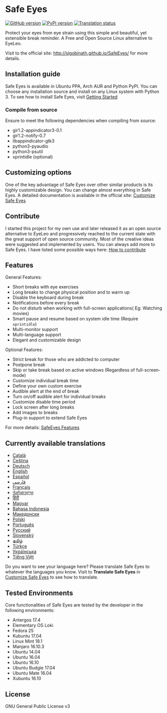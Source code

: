 # Safe Eyes

[![GitHub version](https://badge.fury.io/gh/slgobinath%2FSafeEyes.svg)](https://badge.fury.io/gh/slgobinath%2FSafeEyes)
[![PyPI version](https://badge.fury.io/py/safeeyes.svg)](https://badge.fury.io/py/safeeyes)
[![Translation status](https://hosted.weblate.org/widgets/safe-eyes/-/translations/svg-badge.svg)](https://hosted.weblate.org/engage/safe-eyes/?utm_source=widget)

Protect your eyes from eye strain using this simple and beautiful, yet extensible break reminder. A Free and Open Source Linux alternative to EyeLeo.

Visit to the official site: http://slgobinath.github.io/SafeEyes/ for more details.

## Installation guide
Safe Eyes is available in Ubuntu PPA, Arch AUR and Python PyPI. You can choose any installation source and install on any Linux system with Python 3. To see how to install Safe Eyes, visit [Getting Started](http://slgobinath.github.io/SafeEyes/#introduction)

### Compile from source
Ensure to meet the following dependencies when compiling from source:

- gir1.2-appindicator3-0.1
- gir1.2-notify-0.7
- libappindicator-gtk3
- python3-pyaudio
- python3-psutil
- xprintidle (optional)

## Customizing options
One of the key advantage of Safe Eyes over other similar products is its highly customizable design. You can change almost everything in Safe Eyes. A detailed documentation is available in the official site: [Customize Safe Eyes](http://slgobinath.github.io/SafeEyes/#customize)

## Contribute
I started this project for my own use and later released it as an open source alternative to EyeLeo and progressively reached to the current state with the great support of open source community. Most of the creative ideas were suggested and implemented by users. You can always add more to Safe Eyes. I have listed some possible ways here: [How to contribute](http://slgobinath.github.io/SafeEyes/#contribute)

## Features

General Features:

- Short breaks with eye exercises
- Long breaks to change physical position and to warm up
- Disable the keyboard during break
- Notifications before every break
- Do not disturb when working with full-screen applications( Eg: Watching movies)
- Smart pause and resume based on system idle time (Require `xprintidle`)
- Multi-monitor support
- Multi-language support
- Elegant and customizable design

Optional Features:

- Strict break for those who are addicted to computer
- Postpone break
- Skip or take break based on active windows (Regardless of full-screen-mode)
- Customize individual break time
- Define your own custom exercise
- Audible alert at the end of break
- Turn on/off audible alert for individual breaks
- Customize disable time period
- Lock screen after long breaks
- Add images to breaks
- Plug-in support to extend Safe Eyes

For more details: [SafeEyes Features](http://slgobinath.github.io/SafeEyes/#features)

## Currently available translations
 * [Català](https://github.com/slgobinath/SafeEyes/tree/master/safeeyes/config/lang/ca.json)
 * [Čeština](https://github.com/slgobinath/SafeEyes/tree/master/safeeyes/config/lang/cs.json)
 * [Deutsch](https://github.com/slgobinath/SafeEyes/tree/master/safeeyes/config/lang/de.json)
 * [English](https://github.com/slgobinath/SafeEyes/tree/master/safeeyes/config/lang/en.json)
 * [Español](https://github.com/slgobinath/SafeEyes/tree/master/safeeyes/config/lang/es.json)
 * [فارسی](https://github.com/slgobinath/SafeEyes/tree/master/safeeyes/config/lang/fa.json)
 * [Français](https://github.com/slgobinath/SafeEyes/tree/master/safeeyes/config/lang/fr.json)
 * [ქართული](https://github.com/slgobinath/SafeEyes/tree/master/safeeyes/config/lang/ge.json)
 * [हिंदी](https://github.com/slgobinath/SafeEyes/tree/master/safeeyes/config/lang/hi.json)
 * [Magyar](https://github.com/slgobinath/SafeEyes/tree/master/safeeyes/config/lang/hu.json)
 * [Bahasa Indonesia](https://github.com/slgobinath/SafeEyes/tree/master/safeeyes/config/lang/id.json)
 * [Македонски](https://github.com/slgobinath/SafeEyes/tree/master/safeeyes/config/lang/mk.json)
 * [Polski](https://github.com/slgobinath/SafeEyes/tree/master/safeeyes/config/lang/pl.json)
 * [Português](https://github.com/slgobinath/SafeEyes/tree/master/safeeyes/config/lang/pt.json)
 * [Русский](https://github.com/slgobinath/SafeEyes/tree/master/safeeyes/config/lang/ru.json)
 * [Slovenský](https://github.com/slgobinath/SafeEyes/tree/master/safeeyes/config/lang/sk.json)
 * [தமிழ்](https://github.com/slgobinath/SafeEyes/tree/master/safeeyes/config/lang/ta.json)
 * [Türkçe](https://github.com/slgobinath/SafeEyes/tree/master/safeeyes/config/lang/tr.json)
 * [Українська](https://github.com/slgobinath/SafeEyes/tree/master/safeeyes/config/lang/uk.json)
 * [Tiếng Việt](https://github.com/slgobinath/SafeEyes/tree/master/safeeyes/config/lang/vi.json)

Do you want to see your language here? Please translate Safe Eyes to whatever the languages you know. Visit to **Translate Safe Eyes** in [Customize Safe Eyes](http://slgobinath.github.io/SafeEyes/#customize) to see how to translate.

## Tested Environments

Core functionalities of Safe Eyes are tested by the developer in the following environments:

* Antergos 17.4
* Elementary OS Loki
* Fedora 25
* Kubuntu 17.04
* Linux Mint 18.1
* Manjaro 16.10.3
* Ubuntu 14.04
* Ubuntu 16.04
* Ubuntu 16.10
* Ubuntu Budgie 17.04
* Ubuntu Mate 16.04
* Xubuntu 16.10

## License

GNU General Public License v3
